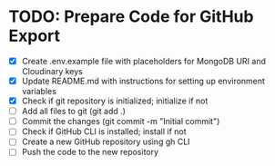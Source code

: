 # TODO: Prepare Code for GitHub Export

- [x] Create .env.example file with placeholders for MongoDB URI and Cloudinary keys
- [x] Update README.md with instructions for setting up environment variables
- [x] Check if git repository is initialized; initialize if not
- [ ] Add all files to git (git add .)
- [ ] Commit the changes (git commit -m "Initial commit")
- [ ] Check if GitHub CLI is installed; install if not
- [ ] Create a new GitHub repository using gh CLI
- [ ] Push the code to the new repository
